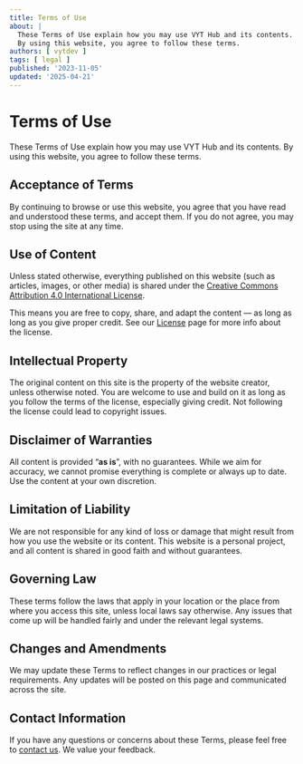 ```yaml
---
title: Terms of Use
about: |
  These Terms of Use explain how you may use VYT Hub and its contents.
  By using this website, you agree to follow these terms.
authors: [ vytdev ]
tags: [ legal ]
published: '2023-11-05'
updated: '2025-04-21'
---
```


# Terms of Use

These Terms of Use explain how you may use VYT Hub and its contents.
By using this website, you agree to follow these terms.

## Acceptance of Terms

By continuing to browse or use this website, you agree that you have read and
understood these terms, and accept them. If you do not agree, you may stop
using the site at any time.

## Use of Content

Unless stated otherwise, everything published on this website (such as
articles, images, or other media) is shared under the [Creative Commons
Attribution 4.0 International
License](https://creativecommons.org/licenses/by/4.0).

This means you are free to copy, share, and adapt the content &mdash; as long
as long as you give proper credit. See our [License](./license.md) page for
more info about the license.

## Intellectual Property

The original content on this site is the property of the website creator,
unless otherwise noted. You are welcome to use and build on it as long as you
follow the terms of the license, especially giving credit. Not following the
license could lead to copyright issues.

## Disclaimer of Warranties

All content is provided “**as is**”, with no guarantees. While we aim for
accuracy, we cannot promise everything is complete or always up to date. Use
the content at your own discretion.

## Limitation of Liability

We are not responsible for any kind of loss or damage that might result from
how you use the website or its content. This website is a personal project,
and all content is shared in good faith and without guarantees.

## Governing Law

These terms follow the laws that apply in your location or the place from
where you access this site, unless local laws say otherwise. Any issues that
come up will be handled fairly and under the relevant legal systems.

## Changes and Amendments

We may update these Terms to reflect changes in our practices or legal
requirements. Any updates will be posted on this page and communicated
across the site.

## Contact Information

If you have any questions or concerns about these Terms, please feel free
to [contact us](./contact.md). We value your feedback.
